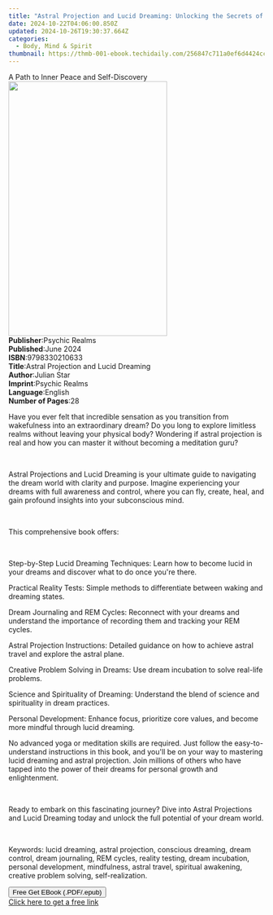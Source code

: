 ```yaml
---
title: "Astral Projection and Lucid Dreaming: Unlocking the Secrets of the Subconscious Mind | Free Book"
date: 2024-10-22T04:06:00.850Z
updated: 2024-10-26T19:30:37.664Z
categories:
  - Body, Mind & Spirit
thumbnail: https://thmb-001-ebook.techidaily.com/256847c711a0ef6d4424cc4c245167fb57fcbddce7b0507c076722b908df5f3c.jpg
---
```

<main id="book-container">
  <div class="flex flex-col">
    <div class="book-brief flex-1 py-6 px-4 sm:p-6 md:py-10 md:px-8">
      <!-- brief-->
      <div class="book-brief-main">
        A Path to Inner Peace and Self-Discovery
      </div>
    </div>
    <div
      class="book-meta-info flex-1 grid gap-4 col-start-1 col-end-3 row-start-1 sm:mb-6 sm:grid-cols-4 lg:gap-6 lg:col-start-2 lg:row-end-6 lg:row-span-6 lg:mb-0"
    >
      <div
        class="book-meta-info-left place-content-center mt-4 p-4 text-sm leading-6 col-start-2 col-span-2 dark:text-slate-400"
      >
        <img
          class="w-full h-500 object-cover rounded-lg sm:h-255 sm:col-span-2 lg:col-span-full"
          src="https://img-001-ebook.techidaily.com/bff54e09518b8623551e532c241a9a107b8a820b84492674b6105bea61ee8e84.jpg"
          alt=""
          width="312"
          height="500"
        />
      </div>
      <div
        class="book-meta-info-right mt-2 col-start-1 row-start-2 col-span-3 self-center"
      >
        <!-- meta data  -->
        <div class="flex flex-col px-4 md:px-8">
          <div class="flex-1">
            <strong>Publisher</strong>:<span class="px-2">Psychic Realms</span>
          </div>
          <div class="flex-1">
            <strong>Published</strong>:<span class="px-2">June 2024</span>
          </div>
          <div class="flex-1">
            <strong>ISBN</strong>:<span class="px-2">9798330210633</span>
          </div>
          <div class="flex-1">
            <strong>Title</strong>:<span class="px-2"
              >Astral Projection and Lucid Dreaming</span
            >
          </div>
          <div class="flex-1">
            <strong>Author</strong>:<span class="px-2">Julian Star</span>
          </div>
          <div class="flex-1">
            <strong>Imprint</strong>:<span class="px-2">Psychic Realms</span>
          </div>
          <div class="flex-1">
            <strong>Language</strong>:<span class="px-2">English</span>
          </div>
          <div class="flex-1">
            <strong>Number of Pages</strong>:<span class="px-2">28</span>
          </div>
        </div>
      </div>
    </div>
    <div class="book-description flex-1 py-6 px-4 sm:p-6 md:py-10 md:px-8">
      <div class="book-description-main">
        <div accordion-content="" id="description">
          <p>
            Have you ever felt that incredible sensation as you transition from
            wakefulness into an extraordinary dream? Do you long to explore
            limitless realms without leaving your physical body? Wondering if
            astral projection is real and how you can master it without becoming
            a meditation guru?
          </p>
          <p><br /></p>
          <p>
            Astral Projections and Lucid Dreaming is your ultimate guide to
            navigating the dream world with clarity and purpose. Imagine
            experiencing your dreams with full awareness and control, where you
            can fly, create, heal, and gain profound insights into your
            subconscious mind.
          </p>
          <p><br /></p>
          <p>This comprehensive book offers:</p>
          <p><br /></p>
          <p>
            Step-by-Step Lucid Dreaming Techniques: Learn how to become lucid in
            your dreams and discover what to do once you're there.
          </p>
          <p>
            Practical Reality Tests: Simple methods to differentiate between
            waking and dreaming states.
          </p>
          <p>
            Dream Journaling and REM Cycles: Reconnect with your dreams and
            understand the importance of recording them and tracking your REM
            cycles.
          </p>
          <p>
            Astral Projection Instructions: Detailed guidance on how to achieve
            astral travel and explore the astral plane.
          </p>
          <p>
            Creative Problem Solving in Dreams: Use dream incubation to solve
            real-life problems.
          </p>
          <p>
            Science and Spirituality of Dreaming: Understand the blend of
            science and spirituality in dream practices.
          </p>
          <p>
            Personal Development: Enhance focus, prioritize core values, and
            become more mindful through lucid dreaming.
          </p>
          <p>
            No advanced yoga or meditation skills are required. Just follow the
            easy-to-understand instructions in this book, and you'll be on your
            way to mastering lucid dreaming and astral projection. Join millions
            of others who have tapped into the power of their dreams for
            personal growth and enlightenment.
          </p>
          <p><br /></p>
          <p>
            Ready to embark on this fascinating journey? Dive into Astral
            Projections and Lucid Dreaming today and unlock the full potential
            of your dream world.
          </p>
          <p><br /></p>
          <p>
            Keywords: lucid dreaming, astral projection, conscious dreaming,
            dream control, dream journaling, REM cycles, reality testing, dream
            incubation, personal development, mindfulness, astral travel,
            spiritual awakening, creative problem solving, self-realization.
          </p>
        </div>
        <div class="accordion-fader"></div>
      </div>
    </div>
    <div class="book-excerpts flex-1 py-6 px-4 sm:p-6 md:py-10 md:px-8"></div>
    <div
      class="book-about-author flex-1 py-6 px-4 sm:p-6 md:py-10 md:px-8"
    ></div>
    <div class="book-free-get flex-1 py-6 px-4 sm:p-6 md:py-10 md:px-8">
      <button
        id="btn-free-get"
        class="bg-blue-500 hover:bg-blue-700 text-white font-bold py-2 px-4 rounded"
      >
        Free Get EBook (.PDF/.epub)
      </button>
      <div id="countdown-display" class="px-2 text-lg mt-2"></div>
      <a
        id="free-link"
        class="hidden bg-blue-500 hover:bg-blue-700 text-white font-bold py-2 px-4 rounded"
        href="https://www.ebooks.com/en-us/book/211369765/astral-projection-and-lucid-dreaming-unlocking-the-secrets-of-the-subconscious-mind/julian-star/"
        target="_blank"
        >Click here to get a free link</a
      >
    </div>
    <script>
      let countdownTime = 0;
      let countdownInterval = null;
      document
        .getElementById('btn-free-get')
        .addEventListener('click', startCountdown);
      function startCountdown() {
        countdownTime = new Date().getTime() + 60000 * 3;
        countdownInterval = setInterval(updateCountdown, 1000);
        document.getElementById('btn-free-get').disabled = true;
        document
          .getElementById('btn-free-get')
          .classList.add('bg-gray-500', 'cursor-not-allowed');
      }
      function updateCountdown() {
        let currentTime = new Date().getTime();
        let timeLeft = countdownTime - currentTime;
        let secondsLeft = Math.floor(timeLeft / 1000);
        document.getElementById('countdown-display').innerHTML =
          `Remaining time: ${secondsLeft} seconds.`;
        if (secondsLeft <= 0) {
          clearInterval(countdownInterval);
          document.getElementById('btn-free-get').classList.add('hidden');
          document.getElementById('free-link').classList.remove('hidden');
          document.getElementById('countdown-display').innerHTML = '';
        }
      }
    </script>
  </div>
</main>

<ins class="adsbygoogle"
      style="display:block"
      data-ad-client="ca-pub-7571918770474297"
      data-ad-slot="8358498916"
      data-ad-format="auto"
      data-full-width-responsive="true"></ins>
    